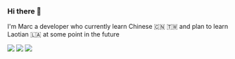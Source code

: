 ### Hi there 👋

I'm Marc a developer who currently learn Chinese 🇨🇳 🇹🇼 and plan to learn Laotian 🇱🇦 at some point in the future

![](http://github-profile-summary-cards.vercel.app/api/cards/profile-details?username=shigedangao&theme=default)
![](http://github-profile-summary-cards.vercel.app/api/cards/repos-per-language?username=shigedangao&theme=default)
![](http://github-profile-summary-cards.vercel.app/api/cards/stats?username=shigedangao&theme=default)

